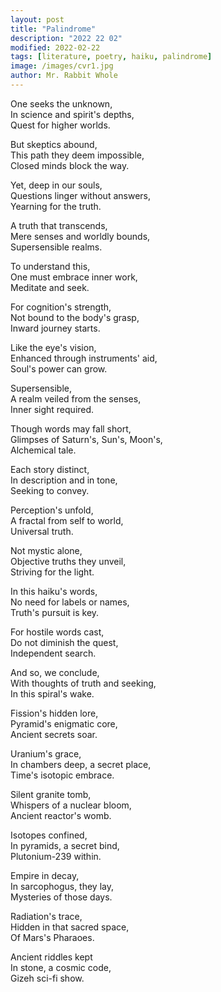 ```yaml
---
layout: post
title: "Palindrome"
description: "2022 22 02"
modified: 2022-02-22
tags: [literature, poetry, haiku, palindrome]
image: /images/cvr1.jpg
author: Mr. Rabbit Whole
---
```


One seeks the unknown,<br> 
In science and spirit's depths,<br> 
Quest for higher worlds.<br> 

But skeptics abound,<br> 
This path they deem impossible,<br> 
Closed minds block the way.<br> 

Yet, deep in our souls,<br> 
Questions linger without answers,<br> 
Yearning for the truth.<br> 

A truth that transcends,<br> 
Mere senses and worldly bounds,<br> 
Supersensible realms.<br> 

To understand this,<br> 
One must embrace inner work,<br> 
Meditate and seek.<br> 

For cognition's strength,<br> 
Not bound to the body's grasp,<br> 
Inward journey starts.<br> 

Like the eye's vision,<br> 
Enhanced through instruments' aid,<br> 
Soul's power can grow.<br> 

Supersensible,<br> 
A realm veiled from the senses,<br> 
Inner sight required.<br> 

Though words may fall short,<br> 
Glimpses of Saturn's, Sun's, Moon's,<br> 
Alchemical tale.<br> 

Each story distinct,<br> 
In description and in tone,<br> 
Seeking to convey.<br> 

Perception's unfold,<br> 
A fractal from self to world,<br> 
Universal truth.<br> 

Not mystic alone,<br/>
Objective truths they unveil,<br/>
Striving for the light.<br/>

In this haiku's words,<br/>
No need for labels or names,<br/>
Truth's pursuit is key.<br/>

For hostile words cast,<br/>
Do not diminish the quest,<br/>
Independent search.<br/>

And so, we conclude,<br/>
With thoughts of truth and seeking,<br/>
In this spiral's wake.<br/>

Fission's hidden lore,<br/>
Pyramid's enigmatic core,<br/>
Ancient secrets soar.<br/>

Uranium's grace,<br/>
In chambers deep, a secret place,<br/>
Time's isotopic embrace.<br/>

Silent granite tomb,<br/>
Whispers of a nuclear bloom,<br/>
Ancient reactor's womb.<br/>

Isotopes confined,<br/>
In pyramids, a secret bind,<br/>
Plutonium-239 within.<br/>

Empire in decay,<br/>
In sarcophogus, they lay,<br/>
Mysteries of those days.<br/>

Radiation's trace,<br/>
Hidden in that sacred space,<br/>
Of Mars's Pharaoes.<br/>

Ancient riddles kept<br/>
In stone, a cosmic code,<br/>
Gizeh sci-fi show.<br/>
